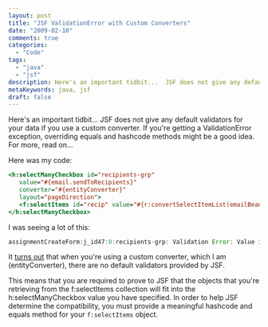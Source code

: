 ```yaml
---
layout: post
title: "JSF ValidationError with Custom Converters"
date: "2009-02-10"
comments: true
categories:
  - "Code"
tags:
  - "java"
  - "jsf"
description: Here's an important tidbit...  JSF does not give any default validators for your data if you use a custom converter.  If you're getting a ValidationError ex
metaKeywords: java, jsf
draft: false
---
```


Here's an important tidbit...  JSF does not give any default validators for your data if you use a custom converter.  If you're getting a ValidationError exception, overriding equals and hashcode methods might be a good idea.  For more, read on...

<!--more-->

Here was my code:

```jsp
<h:selectManyCheckbox id="recipients-grp"
   value="#{email.sendToRecipients}"
   converter="#{entityConverter}"
   layout="pageDirection">
   <f:selectItems id="recip" value="#{r:convertSelectItemList(emailBean.allRecipients)}"/>
</h:selectManyCheckbox>
```

I was seeing a lot of this:

```java
assignmentCreateForm:j_id47:0:recipients-grp: Validation Error: Value is not valid
```

It [turns out](http://www.crazysquirrel.com/computing/java/jsf/converter-validation-error.jspx) that when you're using a custom converter, which I am (entityConverter), there are no default validators provided by JSF.  

This means that you are required to prove to JSF that the objects that you're retrieving from the f:selectItems collection will fit into the h:selectManyCheckbox value you have specified.  In order to help JSF determine the compatibility, you must provide a meaningful hashcode and equals method for your `f:selectItems` object.

  
